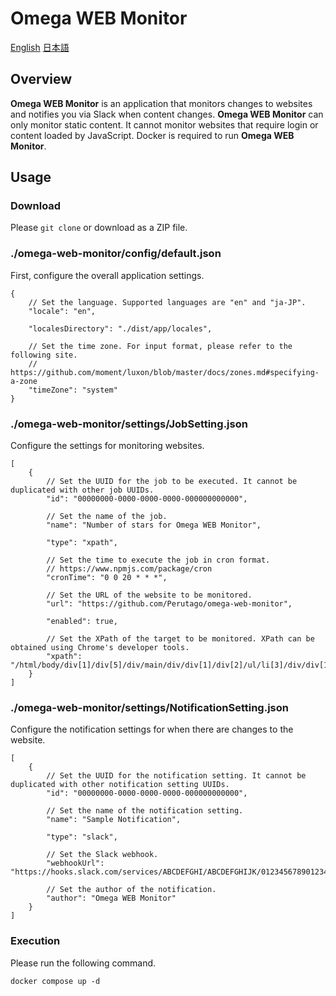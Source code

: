 ﻿# Omega WEB Monitor
[English](https://github.com/Perutago/omega-web-monitor/blob/main/README.md)
[日本語](https://github.com/Perutago/omega-web-monitor/blob/main/README-ja.md)

## Overview
**Omega WEB Monitor** is an application that monitors changes to websites and notifies you via Slack when content changes. **Omega WEB Monitor** can only monitor static content. It cannot monitor websites that require login or content loaded by JavaScript. Docker is required to run **Omega WEB Monitor**.

## Usage

### Download
Please `git clone` or download as a ZIP file.

### ./omega-web-monitor/config/default.json
First, configure the overall application settings.
```
{
    // Set the language. Supported languages are "en" and "ja-JP".
    "locale": "en",

    "localesDirectory": "./dist/app/locales",

    // Set the time zone. For input format, please refer to the following site.
    // https://github.com/moment/luxon/blob/master/docs/zones.md#specifying-a-zone
    "timeZone": "system"
}
```

### ./omega-web-monitor/settings/JobSetting.json
Configure the settings for monitoring websites.
```
[
    {
        // Set the UUID for the job to be executed. It cannot be duplicated with other job UUIDs.
        "id": "00000000-0000-0000-0000-000000000000",

        // Set the name of the job.
        "name": "Number of stars for Omega WEB Monitor",

        "type": "xpath",

        // Set the time to execute the job in cron format.
        // https://www.npmjs.com/package/cron
        "cronTime": "0 0 20 * * *",

        // Set the URL of the website to be monitored.
        "url": "https://github.com/Perutago/omega-web-monitor",

        "enabled": true,

        // Set the XPath of the target to be monitored. XPath can be obtained using Chrome's developer tools.
        "xpath": "/html/body/div[1]/div[5]/div/main/div/div[1]/div[2]/ul/li[3]/div/div[1]/form/button/span[2]/text()"
    }
]
```

### ./omega-web-monitor/settings/NotificationSetting.json
Configure the notification settings for when there are changes to the website.
```
[
    {
        // Set the UUID for the notification setting. It cannot be duplicated with other notification setting UUIDs.
        "id": "00000000-0000-0000-0000-000000000000",

        // Set the name of the notification setting.
        "name": "Sample Notification",

        "type": "slack",

        // Set the Slack webhook.
        "webhookUrl": "https://hooks.slack.com/services/ABCDEFGHI/ABCDEFGHIJK/012345678901234567890123",

        // Set the author of the notification.
        "author": "Omega WEB Monitor"
    }
]
```

### Execution
Please run the following command.
```
docker compose up -d
```
